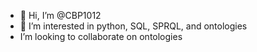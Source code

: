 - 👋 Hi, I’m @CBP1012
- 👀 I’m interested in python, SQL, SPRQL, and ontologies
-  I’m looking to collaborate on ontologies

<!---
CBP1012/CBP1012 is a ✨ special ✨ repository because its `README.md` (this file) appears on your GitHub profile.
You can click the Preview link to take a look at your changes.
--->
